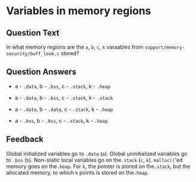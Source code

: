# Variables in memory regions

## Question Text

In what memory regions are the `a`, `b`, `c`, `k` varaables from `support/memory-security/buff_leak.c` stored?

## Question Answers

- a - `.data`, b - `.bss`, c - `.stack`, k - `.heap`

+ a - `.data`, b - `.bss`, c - `.stack`, k - `.stack`

- a - `.data`, b - `.data`, c - `.stack`, k - `.heap`

- a - `.bss`, b - `.bss`, c - `.stack`, k - `.heap`

## Feedback

Global initialized variables go to `.data` (`a`).
Global uninitialized variables go to `.bss` (`b`).
Non-static local variables go on the`.stack` (`c`, `k`).
`malloc()`'ed memory goes on the`.heap`.
For `k`, the pointer is stored on the`.stack`, but the allocated memory, to which `k` points is stored on the`.heap`.
